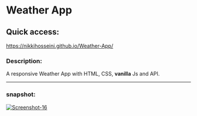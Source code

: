 # Weather App

## Quick access:

https://nikkihosseini.github.io/Weather-App/

### Description:
A responsive Weather App with HTML, CSS, **vanilla** Js and API.

---
### snapshot:
<a href="https://ibb.co/hs425t0"><img src="https://i.ibb.co/MntPT3d/Screenshot-16.png" alt="Screenshot-16" border="0"></a>

